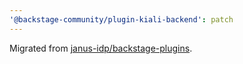 ```yaml
---
'@backstage-community/plugin-kiali-backend': patch
---
```


Migrated from [janus-idp/backstage-plugins](https://github.com/janus-idp/backstage-plugins).
